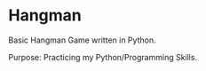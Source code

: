 # Hangman

Basic Hangman Game written in Python.

Purpose: Practicing my Python/Programming Skills.
